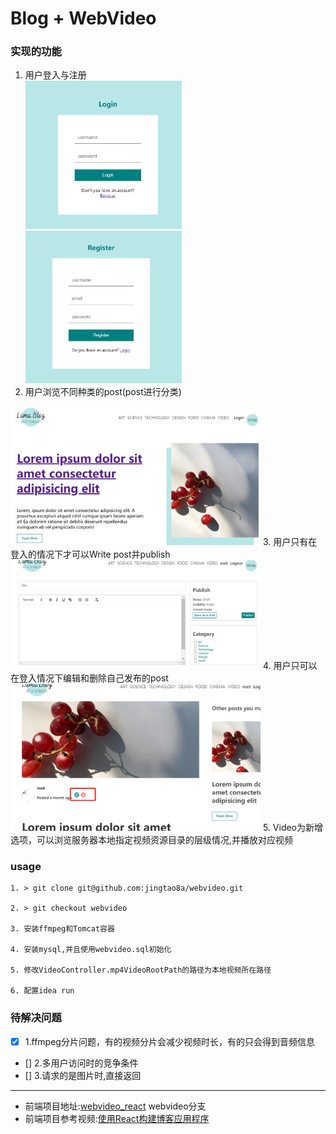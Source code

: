 # Blog + WebVideo
### 实现的功能
1. 用户登入与注册<br>
<img src="images/1.png" width=250> <img src="images/2.png" width=250>
2. 用户浏览不同种类的post(post进行分类)<br>
<img src="images/3.png" width=400>
3. 用户只有在登入的情况下才可以Write post并publish<br>
<img src="images/4.png" width=400>
4. 用户只可以在登入情况下编辑和删除自己发布的post<br>
<img src="images/5.png" width=400>
5. Video为新增选项，可以浏览服务器本地指定视频资源目录的层级情况,并播放对应视频

### usage

``` shell
1. > git clone git@github.com:jingtao8a/webvideo.git

2. > git checkout webvideo

3. 安装ffmpeg和Tomcat容器

4. 安装mysql,并且使用webvideo.sql初始化

5. 修改VideoController.mp4VideoRootPath的路径为本地视频所在路径

6. 配置idea run

```


### 待解决问题
- [x] 1.ffmpeg分片问题，有的视频分片会减少视频时长，有的只会得到音频信息
- [] 2.多用户访问时的竞争条件
- [] 3.请求的是图片时,直接返回

***
- 前端项目地址:[webvideo_react](https://github.com/jingtao8a/webvideo_react/tree/webvideo) webvideo分支
- 前端项目参考视频:[使用React构建博客应用程序](https://www.bilibili.com/video/BV1Zg411Y7fb/?spm_id_from=333.337.search-card.all.click&vd_source=1c0783715047ed7b57030c61edf89d7b)
